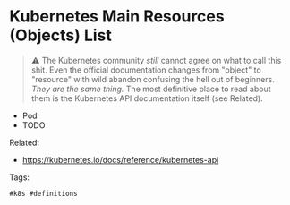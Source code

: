 # Kubernetes Main Resources (Objects) List

> ⚠️
> The Kubernetes community *still* cannot agree on what to call this
> shit. Even the official documentation changes from "object" to
> "resource" with wild abandon confusing the hell out of beginners.
> *They are the same thing.* The most definitive place to read about
> them is the Kubernetes API documentation itself (see Related).

* Pod
* TODO

Related:

* <https://kubernetes.io/docs/reference/kubernetes-api>

Tags:

    #k8s #definitions
